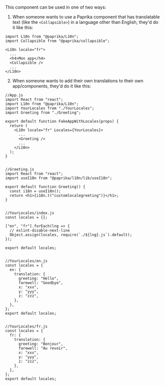This component can be used in one of two ways:

1. When someone wants to use a Paprika component that has translatable text (like the `<Collapsible>`) in a language other than English, they'd do it like this:

```
import L10n from "@paprika/L10n";
import Collapsible from "@paprika/collapsible";

<L10n locale="fr">
  ...
  <h4>Mon app</h4>
  <Collapsible />
  ...
</L10n>
```

2. When someone wants to add their own translations to their own app/components, they'd do it like this:

```
//App.js
import React from "react";
import L10n from "@paprika/L10n";
import YourLocales from "./YourLocales";
import Greeting from "./Greeting";

export default function FakeAppWithLocales(props) {
  return (
    <L10n locale="fr" Locales={YourLocales}>
      ...
      <Greeting />
      ...
    </L10n>
  );
}


//Greeting.js
import React from "react";
import useI18n from "@paprika/l10n/lib/useI18n";

export default function Greeting() {
  const i18n = useI18n();
  return <h1>{i18n.t("customlocalegreeting")}</h1>;
}


//YourLocales/index.js
const locales = {};

["en", "fr"].forEach(lng => {
  // eslint-disable-next-line
  Object.assign(locales, require(`./${lng}.js`).default);
});

export default locales;


//YourLocales/en.js
const locales = {
  en: {
    translation: {
      greeting: "Hello",
      farewell: "Goodbye",
      x: "xxx",
      y: "yyy",
      z: "zzz",
    },
  },
};
export default locales;


//YourLocales/fr.js
const locales = {
  fr: {
    translation: {
      greeting: "Bonjour",
      farewell: "Au revoir",
      x: "xxx",
      y: "yyy",
      z: "zzz",
    },
  },
};
export default locales;

```
